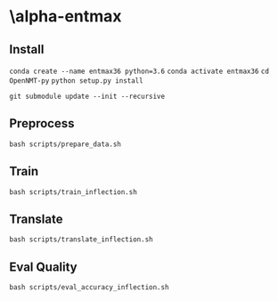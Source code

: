 # \alpha-entmax

## Install
`conda create --name entmax36 python=3.6`
`conda activate entmax36`
`cd OpenNMT-py`
`python setup.py install`

`git submodule update --init --recursive`

## Preprocess
`bash scripts/prepare_data.sh`

## Train
`bash scripts/train_inflection.sh`

## Translate
`bash scripts/translate_inflection.sh`

## Eval Quality
`bash scripts/eval_accuracy_inflection.sh`


